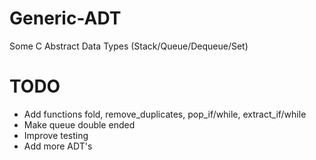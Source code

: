 # Generic-ADT
Some C Abstract Data Types (Stack/Queue/Dequeue/Set)

# TODO
- Add functions fold, remove_duplicates, pop_if/while, extract_if/while
- Make queue double ended
- Improve testing
- Add more ADT's